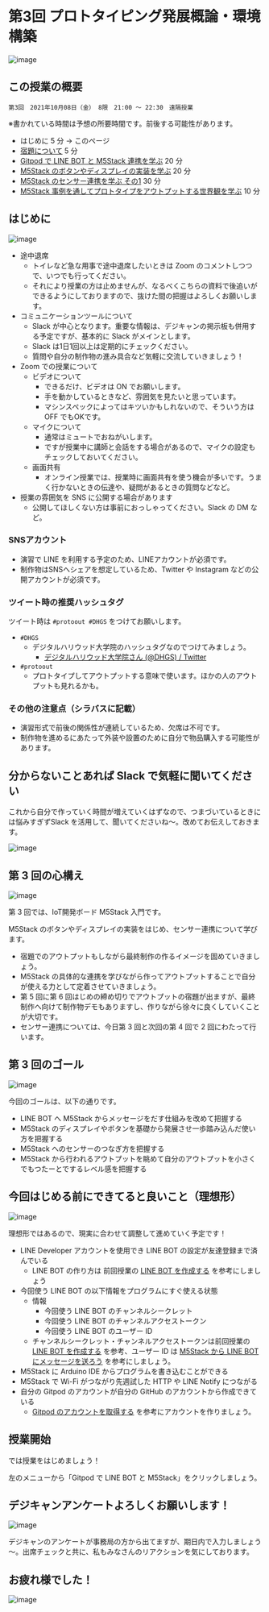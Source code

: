 # 第3回 プロトタイピング発展概論・環境構築

![image](https://i.gyazo.com/ee01b5f25d0bed14e38b6ad0f4828a7d.png)

## この授業の概要

```
第3回　2021年10月08日（金） 8限　21:00 ～ 22:30　遠隔授業
```

※書かれている時間は予想の所要時間です。前後する可能性があります。

- はじめに 5 分 → このページ
- [宿題について](99-homework.md) 5 分
- [Gitpod で LINE BOT と M5Stack 連携を学ぶ](01-00-gitpod-linebot.md) 20 分
- [M5Stack のボタンやディスプレイの実装を学ぶ](02-00-button-display.md) 20 分
- [M5Stack のセンサー連携を学ぶ その1](03-00-sensor01-firststep.md) 30 分
- [M5Stack 事例を通してプロトタイプをアウトプットする世界観を学ぶ](04-m5stack-output.md) 10 分

## はじめに

![image](https://i.gyazo.com/cb9b9c279ea25ef482912ec9db7ff276.png)

- 途中退席
  - トイレなど急な用事で途中退席したいときは Zoom のコメントしつつで、いつでも行ってください。
  - それにより授業の方は止めませんが、なるべくこちらの資料で後追いができるようにしておりますので、抜けた間の把握はよろしくお願いします。
- コミュニケーションツールについて
  - Slack が中心となります。重要な情報は、デジキャンの掲示板も併用する予定ですが、基本的に Slack がメインとします。
  - Slack は1日1回以上は定期的にチェックください。
  - 質問や自分の制作物の進み具合など気軽に交流していきましょう！
- Zoom での授業について
  - ビデオについて
    - できるだけ、ビデオは ON でお願いします。
    - 手を動かしているときなど、雰囲気を見たいと思っています。
    - マシンスペックによってはキツいかもしれないので、そういう方は OFF でもOKです。
  - マイクについて
    - 通常はミュートでおねがいします。
    - ですが授業中に講師と会話をする場合があるので、マイクの設定もチェックしておいてください。
  - 画面共有
    - オンライン授業では、授業時に画面共有を使う機会が多いです。うまく行かないときの伝達や、疑問があるときの質問などなど。
- 授業の雰囲気を SNS に公開する場合があります
  - 公開してほしくない方は事前におっしゃってください。Slack の DM など。

### SNSアカウント

- 演習で LINE を利用する予定のため、LINEアカウントが必須です。
- 制作物はSNSへシェアを想定しているため、Twitter や Instagram などの公開アカウントが必須です。

### ツイート時の推奨ハッシュタグ

ツイート時は `#protoout #DHGS` をつけてお願いします。

- `#DHGS`
  - デジタルハリウッド大学院のハッシュタグなのでつけてみましょう。
    - [デジタルハリウッド大学院さん \(@DHGS\) / Twitter](https://twitter.com/dhgs)
- `#protoout`
  - プロトタイプしてアウトプットする意味で使います。ほかの人のアウトプットも見れるかも。

### その他の注意点（シラバスに記載）

- 演習形式で前後の関係性が連続しているため、欠席は不可です。
- 制作物を進めるにあたって外装や設置のために自分で物品購入する可能性があります。

## 分からないことあれば Slack で気軽に聞いてください

これから自分で作っていく時間が増えていくはずなので、つまづいているときには悩みすぎずSlack を活用して、聞いてくださいね～。改めてお伝えしておきます。

![image](https://i.gyazo.com/82ad117f19690778bd79c3df6bdaccfd.png)

## 第 3 回の心構え

![image](https://i.gyazo.com/2cb6bb2065f94760eb847eb5a9c5de21.png)

第 3 回では、IoT開発ボード M5Stack 入門です。

M5Stack のボタンやディスプレイの実装をはじめ、センサー連携について学びます。

- 宿題でのアウトプットもしながら最終制作の作るイメージを固めていきましょう。
- M5Stack の具体的な連携を学びながら作ってアウトプットすることで自分が使える力として定着させていきましょう。
- 第 5 回に第 6 回はじめの締め切りでアウトプットの宿題が出ますが、最終制作へ向けて制作物デモもありますし、作りながら徐々に良くしていくことが大切です。
- センサー連携については、今日第 3 回と次回の第 4 回で 2 回にわたって行います。

## 第 3 回のゴール

![image](https://i.gyazo.com/37ccdda7457e2a55fe177b4fc8973767.png)

今回のゴールは、以下の通りです。

- LINE BOT へ M5Stack からメッセージをだす仕組みを改めて把握する
- M5Stack のディスプレイやボタンを基礎から発展させ一歩踏み込んだ使い方を把握する
- M5Stack へのセンサーのつなぎ方を把握する
- M5Stack から行われるアウトプットを眺めて自分のアウトプットを小さくでもつたーとでするレベル感を把握する

## 今回はじめる前にできてると良いこと（理想形）

![image](https://i.gyazo.com/2426191c63343eb3f98402e2d3e238b1.png)

理想形ではあるので、現実に合わせて調整して進めていく予定です！

- LINE Developer アカウントを使用でき LINE BOT の設定が友達登録まで済んでいる
  - LINE BOT の作り方は 前回授業の [LINE BOT を作成する](../lecture02/12-line-bot-create.md) を参考にしましょう
- 今回使う LINE BOT の以下情報をプログラムにすぐ使える状態
  - 情報
    - 今回使う LINE BOT のチャンネルシークレット
    - 今回使う LINE BOT のチャンネルアクセストークン
    - 今回使う LINE BOT のユーザー ID
  - チャンネルシークレット・チャンネルアクセストークンは前回授業の [LINE BOT を作成する](../lecture02/12-line-bot-create.md) を参考、ユーザー ID は [M5Stack から LINE BOT にメッセージを送ろう](../lecture02/02-02-line-bot-push.md) を参考にしましょう。
- M5Stack に Arduino IDE からプログラムを書き込むことができる
- M5Stack で Wi-Fi がつながり先週試した HTTP や LINE Notify につながる
- 自分の Gitpod のアカウントが自分の GitHub のアカウントから作成できている
  - [Gitpod のアカウントを取得する](11-gitpod-account.md) を参考にアカウントを作りましょう。

## 授業開始

では授業をはじめましょう！

左のメニューから「Gitpod で LINE BOT と M5Stack」をクリックしましょう。

## デジキャンアンケートよろしくお願いします！

![image](https://i.gyazo.com/ae63e038ccb92474433c508557f40fda.png)

デジキャンのアンケートが事務局の方から出てますが、期日内で入力しましょう～。出席チェックと共に、私もみなさんのリアクションを気にしております。

## お疲れ様でした！

![image](https://i.gyazo.com/8c25c983712563658decb7babb379011.png)

